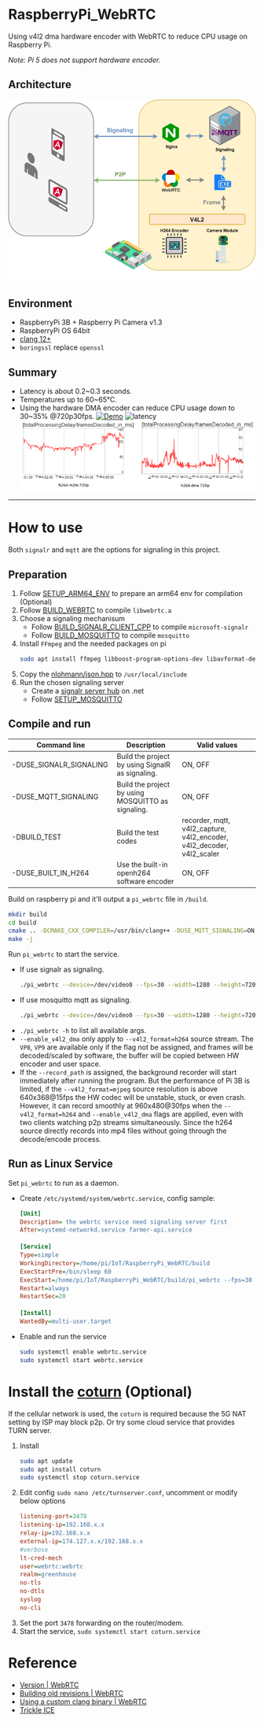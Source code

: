 ﻿# RaspberryPi_WebRTC
 
Using v4l2 dma hardware encoder with WebRTC to reduce CPU usage on Raspberry Pi.

<i>Note: Pi 5 does not support hardware encoder.</i>

## Architecture
![architecture](doc/architecture.png)

## Environment
* RaspberryPi 3B + Raspberry Pi Camera v1.3
* RaspberryPi OS 64bit
* [clang 12+](https://github.com/llvm/llvm-project/releases)
* `boringssl` replace `openssl`

## Summary
* Latency is about 0.2~0.3 seconds.
* Temperatures up to 60~65°C.
* Using the hardware DMA encoder can reduce CPU usage down to 30~35% @720p30fps.
[![Demo](https://img.youtube.com/vi/BcuHNVsWaHk/0.jpg)](https://www.youtube.com/watch?v=BcuHNVsWaHk)
![latency](doc/latency.jpg)
![latency](doc/latency_chart.png)

<hr>

# How to use
Both `signalr` and `mqtt` are the options for signaling in this project.
## Preparation
1. Follow [SETUP_ARM64_ENV](doc/SETUP_ARM64_ENV.md) to prepare an arm64 env for compilation (Optional)
2. Follow [BUILD_WEBRTC](doc/BUILD_WEBRTC.md) to compile `libwebrtc.a` 
3. Choose a signaling mechanisum
    * Follow [BUILD_SIGNALR_CLIENT_CPP](doc/BUILD_SIGNALR_CLIENT_CPP.md) to compile `microsoft-signalr`
    * Follow [BUILD_MOSQUITTO](doc/BUILD_MOSQUITTO.md) to compile `mosquitto`
4. Install `FFmpeg` and the needed packages on pi
    ```bash
    sudo apt install ffmpeg libboost-program-options-dev libavformat-dev libavcodec-dev libavutil-dev libswscale-dev libpulse-dev libasound2-dev libx11-dev
    ```
5. Copy the [nlohmann/json.hpp](https://github.com/nlohmann/json/blob/develop/single_include/nlohmann/json.hpp) to `/usr/local/include` 
6. Run the chosen signaling server
    * Create a [signalr server hub](https://github.com/TzuHuanTai/FarmerAPI/blob/master/FarmerAPI/Hubs/SignalingServer.cs) on .net
    * Follow [SETUP_MOSQUITTO](doc/SETUP_MOSQUITTO.md)

## Compile and run

| <div style="width:200px">Command line</div> | Description | Valid values |
| --------------------------------------------| ----------- | ------------ |
|   -DUSE_SIGNALR_SIGNALING   | Build the project by using SignalR as signaling. | ON, OFF |
|   -DUSE_MQTT_SIGNALING      | Build the project by using MOSQUITTO as signaling. | ON, OFF |
|   -DBUILD_TEST              | Build the test codes | recorder, mqtt, v4l2_capture, v4l2_encoder, v4l2_decoder, v4l2_scaler |
|   -DUSE_BUILT_IN_H264       | Use the built-in openh264 software encoder | ON, OFF |

Build on raspberry pi and it'll output a `pi_webrtc` file in `/build`.
```bash
mkdir build
cd build
cmake .. -DCMAKE_CXX_COMPILER=/usr/bin/clang++ -DUSE_MQTT_SIGNALING=ON
make -j
```

Run `pi_webrtc` to start the service.

* If use signalr as signaling.
    ```bash
    ./pi_webrtc --device=/dev/video0 --fps=30 --width=1280 --height=720 --v4l2_format=mjpeg --signaling_url=http://localhost:6080/SignalingServer --enable_v4l2_dma
    ```
* If use mosquitto mqtt as signaling.
    ```bash
    ./pi_webrtc --device=/dev/video0 --fps=30 --width=1280 --height=720 --v4l2_format=mjpeg --mqtt_host=127.0.0.1 --mqtt_port=1883 --mqtt_username=<username> --mqtt_password=<password>  --enable_v4l2_dma
    ```
* `./pi_webrtc -h` to list all available args.
* `--enable_v4l2_dma` only apply to `--v4l2_format=h264` source stream. The `VP8`, `VP9` are available only if the flag not be assigned, and frames will be decoded/scaled by software, the buffer will be copied between HW encoder and user space.
* If the `--record_path` is assigned, the background recorder will start immediately after running the program. But the performance of Pi 3B is limited, if the `--v4l2_format=mjpeg` source resolution is above 640x368@15fps the HW codec will be unstable, stuck, or even crash. However, it can record smoothly at 960x480@30fps when the `--v4l2_format=h264` and `--enable_v4l2_dma` flags are applied, even with two clients watching p2p streams simultaneously. Since the h264 source directly records into mp4 files without going through the decode/encode process.

## Run as Linux Service
Set `pi_webrtc` to run as a daemon. 
* Create `/etc/systemd/system/webrtc.service`, config sample:
    ```ini
    [Unit]
    Description= the webrtc service need signaling server first
    After=systemd-networkd.service farmer-api.service

    [Service]
    Type=simple
    WorkingDirectory=/home/pi/IoT/RaspberryPi_WebRTC/build
    ExecStartPre=/bin/sleep 60
    ExecStart=/home/pi/IoT/RaspberryPi_WebRTC/build/pi_webrtc --fps=30 --width=1280 --height=720 --v4l2_format=h264 --enable_v4l2_dma --mqtt_username=hakunamatata --mqtt_password=wonderful --record_path=/home/pi/video/
    Restart=always
    RestartSec=20
      
    [Install]
    WantedBy=multi-user.target
    ```
* Enable and run the service
    ```bash
    sudo systemctl enable webrtc.service
    sudo systemctl start webrtc.service
    ```

# Install the [coturn](https://github.com/coturn/coturn) (Optional)
If the cellular network is used, the `coturn` is required because the 5G NAT setting by ISP may block p2p. Or try some cloud service that provides TURN server.
1. Install
    ```bash
    sudo apt update
    sudo apt install coturn
    sudo systemctl stop coturn.service
    ```
2. Edit config `sudo nano /etc/turnserver.conf`, uncomment or modify below options
    ```ini
    listening-port=3478
    listening-ip=192.168.x.x
    relay-ip=192.168.x.x
    external-ip=174.127.x.x/192.168.x.x
    #verbose
    lt-cred-mech
    user=webrtc:webrtc
    realm=greenhouse
    no-tls
    no-dtls
    syslog
    no-cli
    ```
3. Set the port `3478` forwarding on the router/modem.
4. Start the service, `sudo systemctl start coturn.service`

# Reference
* [Version | WebRTC](https://chromiumdash.appspot.com/branches)
* [Building old revisions | WebRTC](https://chromium.googlesource.com/chromium/src.git/+/HEAD/docs/building_old_revisions.md)
* [Using a custom clang binary | WebRTC](https://chromium.googlesource.com/chromium/src/+/master/docs/clang.md#using-a-custom-clang-binary)
* [Trickle ICE](https://webrtc.github.io/samples/src/content/peerconnection/trickle-ice/)
